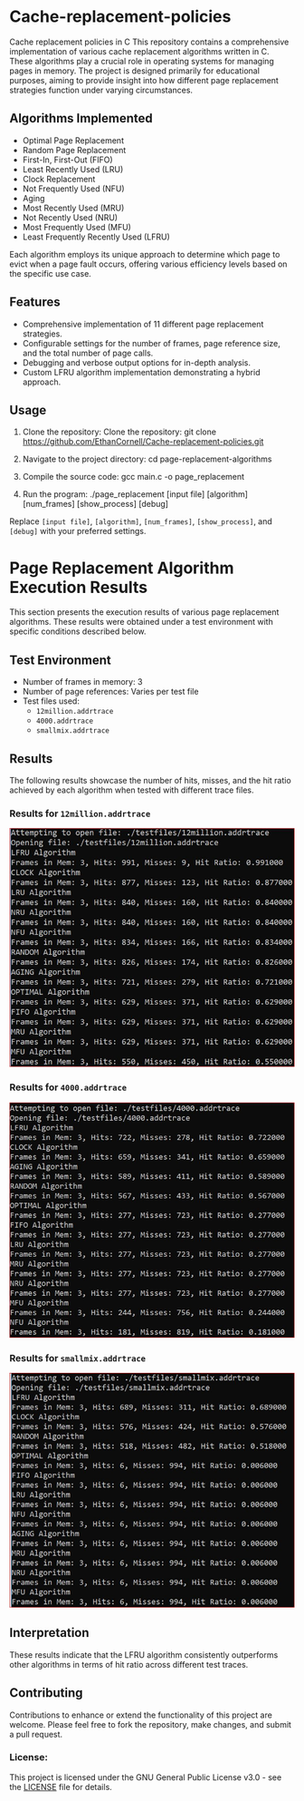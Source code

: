 # Cache-replacement-policies
Cache replacement policies in C
This repository contains a comprehensive implementation of various cache replacement algorithms written in C. These algorithms play a crucial role in operating systems for managing pages in memory. The project is designed primarily for educational purposes, aiming to provide insight into how different page replacement strategies function under varying circumstances.

## Algorithms Implemented

- Optimal Page Replacement
- Random Page Replacement
- First-In, First-Out (FIFO)
- Least Recently Used (LRU)
- Clock Replacement
- Not Frequently Used (NFU)
- Aging
- Most Recently Used (MRU)
- Not Recently Used (NRU)
- Most Frequently Used (MFU)
- Least Frequently Recently Used (LFRU)

Each algorithm employs its unique approach to determine which page to evict when a page fault occurs, offering various efficiency levels based on the specific use case.

## Features

- Comprehensive implementation of 11 different page replacement strategies.
- Configurable settings for the number of frames, page reference size, and the total number of page calls.
- Debugging and verbose output options for in-depth analysis.
- Custom LFRU algorithm implementation demonstrating a hybrid approach.

## Usage

1. Clone the repository:
Clone the repository: git clone https://github.com/EthanCornell/Cache-replacement-policies.git

2. Navigate to the project directory:
cd page-replacement-algorithms

4. Compile the source code:
gcc main.c -o page_replacement

5. Run the program:
./page_replacement [input file] [algorithm] [num_frames] [show_process] [debug]

Replace `[input file]`, `[algorithm]`, `[num_frames]`, `[show_process]`, and `[debug]` with your preferred settings.


# Page Replacement Algorithm Execution Results

This section presents the execution results of various page replacement algorithms. These results were obtained under a test environment with specific conditions described below.

## Test Environment

- Number of frames in memory: 3
- Number of page references: Varies per test file
- Test files used:
  - `12million.addrtrace`
  - `4000.addrtrace`
  - `smallmix.addrtrace`

## Results

The following results showcase the number of hits, misses, and the hit ratio achieved by each algorithm when tested with different trace files.

### Results for `12million.addrtrace`
![12m](results/12mresult.JPG)

### Results for `4000.addrtrace`
![4k](results/4000result.JPG)

### Results for `smallmix.addrtrace`
![small](results/smallresult.JPG)

## Interpretation

These results indicate that the LFRU algorithm consistently outperforms other algorithms in terms of hit ratio across different test traces.

## Contributing

Contributions to enhance or extend the functionality of this project are welcome. Please feel free to fork the repository, make changes, and submit a pull request.

### License:
This project is licensed under the GNU General Public License v3.0 - see the [LICENSE](LICENSE) file for details.


